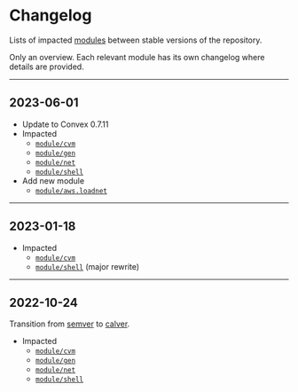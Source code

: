 # Changelog

Lists of impacted [modules](../module) between stable versions of the
repository.

Only an overview. Each relevant module has its own changelog where details are
provided.


---


## 2023-06-01

- Update to Convex 0.7.11
- Impacted
    - [`module/cvm`]
    - [`module/gen`]
    - [`module/net`]
    - [`module/shell`]
- Add new module
    - [`module/aws.loadnet`]


---


## 2023-01-18

- Impacted
    - [`module/cvm`]
    - [`module/shell`] (major rewrite)


---


## 2022-10-24

Transition from [semver](https://semver.org) to [calver](https://calver.org).

- Impacted
    - [`module/cvm`]
    - [`module/gen`]
    - [`module/net`]
    - [`module/shell`]




<!--- Links to module changelogs -->


[`module/aws.loadnet`]:   ../module/aws.loadnet/doc/changelog.md
[`module/cvm`]:           ../module/cvm/doc/changelog.md
[`module/gen`]:           ../module/gen/doc/changelog.md
[`module/net`]:           ../module/net/doc/changelog.md
[`module/shell`]:         ../module/shell/doc/changelog.md
